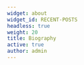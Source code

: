 ```yaml
---
widget: about
widget_id: RECENT-POSTS
headless: true
weight: 20
title: Biography
active: true
author: admin
---
```

